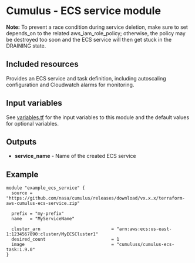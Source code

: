 # Cumulus - ECS service module

**Note:** To prevent a race condition during service deletion, make sure to set
depends_on to the related aws_iam_role_policy; otherwise, the policy may be
destroyed too soon and the ECS service will then get stuck in the DRAINING
state.

## Included resources

Provides an ECS service and task definition, including autoscaling configuration and Cloudwatch alarms for monitoring.

## Input variables

See [variables.tf](./variables.tf) for the input variables to this module and the default values for optional variables.

## Outputs

- **service_name** - Name of the created ECS service

## Example

```hcl
module "example_ecs_service" {
  source = "https://github.com/nasa/cumulus/releases/download/vx.x.x/terraform-aws-cumulus-ecs-service.zip"

  prefix = "my-prefix"
  name   = "MyServiceName"

  cluster_arn                           = "arn:aws:ecs:us-east-1:1234567890:cluster/MyECSCluster1"
  desired_count                         = 1
  image                                 = "cumuluss/cumulus-ecs-task:1.9.0"
}
```
